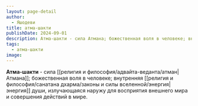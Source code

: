 ```yaml
---
layout: page-detail
author:
  - Яшодеви
title: атма-шакти
publishDate: 2024-09-01
description: Атма-шакти - сила Атмана; божественная воля в человеке; внутренняя энергия души, излучающаяся наружу для восприятия внешнего мира и совершения действий в мире.
tags:
  - атма-шакти
image:
---
```

**Атма-шакти** - сила [[религия и философия/адвайта-веданта/атман|Атмана]]; божественная воля в человеке; внутренняя [[религия и философия/санатана дхарма/законы и силы вселенной/энергия|энергия]] души, излучающаяся наружу для восприятия внешнего мира и совершения действий в мире.


